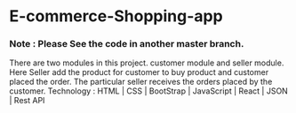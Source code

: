 # E-commerce-Shopping-app
<h3> Note : Please See the code in another master branch.</h3>
There are two modules in this project. customer module and seller module. Here Seller add the product for customer to buy product and customer placed the order. The particular seller receives the orders placed by the customer.
Technology : HTML | CSS | BootStrap | JavaScript | React | JSON | Rest API

